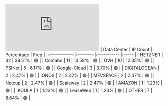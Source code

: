 ![Diagramm](https://github.com/obajay/StateSync-snapshots/blob/main/Projects/Planq/1/README.md)
| Data Center | IP Count | Percentage | Freq |
|:------------:|:--------:|:-----------:|:-----:|
| HETZNER | 32 | 39.51% | 🟢 |
| Contabo | 11 | 13.58% | 🟢 |
| OVH | 10 | 12.35% | 🟢 |
| PSINet | 5 | 6.17% | 🟢 |
| Google-Cloud | 3 | 3.70% | 🟢 |
| DIGITALOCEAN | 2 | 2.47% | 🟢 |
| IONOS | 2 | 2.47% | 🟢 |
| MEVSPACE | 2 | 2.47% | 🟢 |
| Netcup | 2 | 2.47% | 🟢 |
| Scaleway | 2 | 2.47% | 🟢 |
| AMAZON | 1 | 1.23% | 🟢 |
| IKOULA | 1 | 1.23% | 🟢 |
| LeaseWeb | 1 | 1.23% | 🟢 |
| OTHER | 7 | 8.64% | 🟢 |